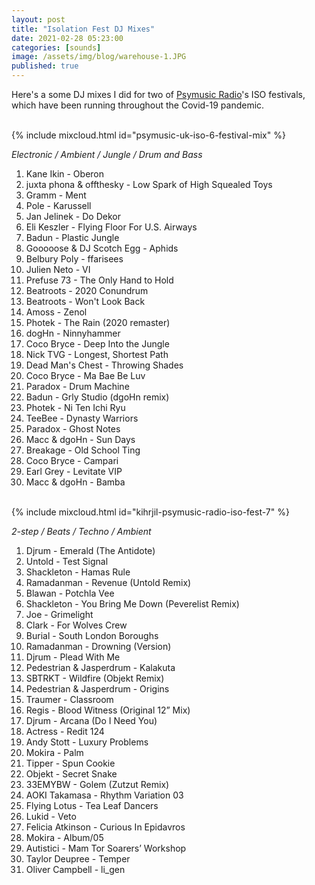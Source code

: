 ```yaml
---
layout: post
title: "Isolation Fest DJ Mixes"
date: 2021-02-28 05:23:00
categories: [sounds]
image: /assets/img/blog/warehouse-1.JPG
published: true
---
```


Here's a some DJ mixes I did for two of [Psymusic Radio](https://www.psymusic.co.uk/forum/radio/)'s ISO festivals, which have been running throughout the Covid-19 pandemic.

<br />
{% include mixcloud.html id="psymusic-uk-iso-6-festival-mix"  %}
<!--more-->
<br />

_Electronic / Ambient / Jungle / Drum and Bass_

1. Kane Ikin - Oberon
2. juxta phona & offthesky - Low Spark of High Squealed Toys
3. Gramm - Ment
4. Pole - Karussell
5. Jan Jelinek - Do Dekor
6. Eli Keszler - Flying Floor For U.S. Airways
7. Badun - Plastic Jungle
8. Gooooose & DJ Scotch Egg - Aphids
9. Belbury Poly - ffarisees
10. Julien Neto - VI
11. Prefuse 73 - The Only Hand to Hold
12. Beatroots - 2020 Conundrum
13. Beatroots - Won't Look Back
14. Amoss - Zenol
15. Photek - The Rain (2020 remaster)
16. dogHn - Ninnyhammer
17. Coco Bryce - Deep Into the Jungle
18. Nick TVG - Longest, Shortest Path
19. Dead Man's Chest - Throwing Shades
20. Coco Bryce - Ma Bae Be Luv
21. Paradox - Drum Machine
22. Badun - Grly Studio (dgoHn remix)
23. Photek - Ni Ten Ichi Ryu
24. TeeBee - Dynasty Warriors
25. Paradox - Ghost Notes
26. Macc & dgoHn - Sun Days
27. Breakage - Old School Ting
28. Coco Bryce - Campari
29. Earl Grey - Levitate VIP
30. Macc & dgoHn - Bamba

<br />
{% include mixcloud.html id="kihrjil-psymusic-radio-iso-fest-7"  %}
<br />

_2-step / Beats / Techno / Ambient_

1. Djrum - Emerald (The Antidote)
2. Untold - Test Signal
3. Shackleton - Hamas Rule
4. Ramadanman - Revenue (Untold Remix)
5. Blawan - Potchla Vee
6. Shackleton - You Bring Me Down (Peverelist Remix)
7. Joe - Grimelight
8. Clark - For Wolves Crew
9. Burial - South London Boroughs
10. Ramadanman - Drowning (Version)
11. Djrum - Plead With Me
12. Pedestrian & Jasperdrum - Kalakuta
13. SBTRKT - Wildfire (Objekt Remix)
14. Pedestrian & Jasperdrum - Origins
15. Traumer - Classroom
16. Regis - Blood Witness (Original 12” Mix)
17. Djrum - Arcana (Do I Need You)
18. Actress - Redit 124
19. Andy Stott - Luxury Problems
20. Mokira - Palm
21. Tipper - Spun Cookie
22. Objekt - Secret Snake
23. 33EMYBW - Golem (Zutzut Remix)
24. AOKI Takamasa - Rhythm Variation 03
25. Flying Lotus - Tea Leaf Dancers
26. Lukid - Veto
27. Felicia Atkinson - Curious In Epidavros
28. Mokira - Album/05
29. Autistici - Mam Tor Soarers’ Workshop
30. Taylor Deupree - Temper
31. Oliver Campbell - li_gen
